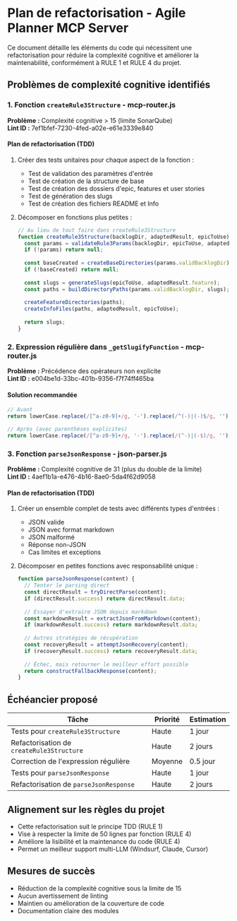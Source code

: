 # Plan de refactorisation - Agile Planner MCP Server

Ce document détaille les éléments du code qui nécessitent une refactorisation pour réduire la complexité cognitive et améliorer la maintenabilité, conformément à RULE 1 et RULE 4 du projet.

## Problèmes de complexité cognitive identifiés

### 1. Fonction `createRule3Structure` - mcp-router.js

**Problème :** Complexité cognitive > 15 (limite SonarQube)  
**Lint ID :** 7ef1bfef-7230-4fed-a02e-e61e3339e840

#### Plan de refactorisation (TDD)

1. Créer des tests unitaires pour chaque aspect de la fonction :
   - Test de validation des paramètres d'entrée
   - Test de création de la structure de base
   - Test de création des dossiers d'epic, features et user stories
   - Test de génération des slugs
   - Test de création des fichiers README et Info

2. Décomposer en fonctions plus petites :
   ```javascript
   // Au lieu de tout faire dans createRule3Structure
   function createRule3Structure(backlogDir, adaptedResult, epicToUse) {
     const params = validateRule3Params(backlogDir, epicToUse, adaptedResult);
     if (!params) return null;
     
     const baseCreated = createBaseDirectories(params.validBacklogDir);
     if (!baseCreated) return null;
     
     const slugs = generateSlugs(epicToUse, adaptedResult.feature);
     const paths = buildDirectoryPaths(params.validBacklogDir, slugs);
     
     createFeatureDirectories(paths);
     createInfoFiles(paths, adaptedResult, epicToUse);
     
     return slugs;
   }
   ```

### 2. Expression régulière dans `_getSlugifyFunction` - mcp-router.js

**Problème :** Précédence des opérateurs non explicite  
**Lint ID :** e004be1d-33bc-401b-9356-f7f74ff465ba

#### Solution recommandée

```javascript
// Avant
return lowerCase.replace(/[^a-z0-9]+/g, '-').replace(/^(-)|(-)$/g, '');

// Après (avec parenthèses explicites)
return lowerCase.replace(/[^a-z0-9]+/g, '-').replace(/(^-)|(-$)/g, '');
```

### 3. Fonction `parseJsonResponse` - json-parser.js

**Problème :** Complexité cognitive de 31 (plus du double de la limite)  
**Lint ID :** 4aef1b1a-e476-4b16-8ae0-5da4f62d9058

#### Plan de refactorisation (TDD)

1. Créer un ensemble complet de tests avec différents types d'entrées :
   - JSON valide
   - JSON avec format markdown
   - JSON malformé
   - Réponse non-JSON
   - Cas limites et exceptions

2. Décomposer en petites fonctions avec responsabilité unique :
   ```javascript
   function parseJsonResponse(content) {
     // Tenter le parsing direct
     const directResult = tryDirectParse(content);
     if (directResult.success) return directResult.data;
     
     // Essayer d'extraire JSON depuis markdown
     const markdownResult = extractJsonFromMarkdown(content);
     if (markdownResult.success) return markdownResult.data;
     
     // Autres stratégies de récupération
     const recoveryResult = attemptJsonRecovery(content);
     if (recoveryResult.success) return recoveryResult.data;
     
     // Échec, mais retourner le meilleur effort possible
     return constructFallbackResponse(content);
   }
   ```

## Échéancier proposé

| Tâche | Priorité | Estimation |
|-------|----------|------------|
| Tests pour `createRule3Structure` | Haute | 1 jour |
| Refactorisation de `createRule3Structure` | Haute | 2 jours |
| Correction de l'expression régulière | Moyenne | 0.5 jour |
| Tests pour `parseJsonResponse` | Haute | 1 jour |
| Refactorisation de `parseJsonResponse` | Haute | 2 jours |

## Alignement sur les règles du projet

- Cette refactorisation suit le principe TDD (RULE 1)
- Vise à respecter la limite de 50 lignes par fonction (RULE 4)
- Améliore la lisibilité et la maintenance du code (RULE 4)
- Permet un meilleur support multi-LLM (Windsurf, Claude, Cursor)

## Mesures de succès

- Réduction de la complexité cognitive sous la limite de 15
- Aucun avertissement de linting
- Maintien ou amélioration de la couverture de code
- Documentation claire des modules
